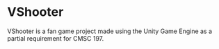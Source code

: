 # VShooter
 VShooter is a fan game project made using the Unity Game Engine as a partial requirement for CMSC 197.
